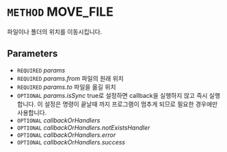 # `METHOD` MOVE_FILE
파일이나 폴더의 위치를 이동시킵니다.

## Parameters
* `REQUIRED` *params*
* `REQUIRED` *params.from* 파일의 원래 위치
* `REQUIRED` *params.to* 파일을 옮길 위치
* `OPTIONAL` *params.isSync* true로 설정하면 callback을 실행하지 않고 즉시 실행합니다. 이 설정은 명령이 끝날때 까지 프로그램이 멈추게 되므로 필요한 경우에만 사용합니다.
* `OPTIONAL` *callbackOrHandlers*
* `OPTIONAL` *callbackOrHandlers.notExistsHandler*
* `OPTIONAL` *callbackOrHandlers.error*
* `OPTIONAL` *callbackOrHandlers.success*
